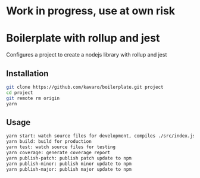 # Work in progress, use at own risk

# Boilerplate with rollup and jest

Configures a project to create a nodejs library with rollup and jest

## Installation 

```bash
git clone https://github.com/kavaro/boilerplate.git project
cd project
git remote rm origin
yarn
```

## Usage

```bash
yarn start: watch source files for development, compiles ./src/index.js to ./dist/index.js
yarn build: build for production
yarn test: watch source files for testing
yarn coverage: generate coverage report
yarn publish-patch: publish patch update to npm
yarn publish-minor: publish minor update to npm
yarn publish-major: publish major update to npm
```
